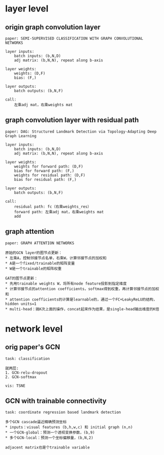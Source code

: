 # layer level

## origin graph convolution layer

    paper: SEMI-SUPERVISED CLASSIFICATION WITH GRAPH CONVOLUTIONAL NETWORKS

    layer inputs: 
        batch inputs: (b,N,D)
        adj matrix: (b,N,N), repeat along b-axis

    layer weights:
        weights: (D,F)
        bias: (F,)

    layer outputs:
        batch outputs: (b,N,F)

    call: 
        左乘adj mat，右乘weights mat


## graph convolution layer with residual path

    paper: DAG: Structured Landmark Detection via Topology-Adapting Deep Graph Learning

    layer inputs: 
        batch inputs: (b,N,D)
        adj matrix: (b,N,N), repeat along b-axis

    layer weights:
        weights for forward path: (D,F)
        bias for forward path: (F,)
        weights for residual path: (D,F)
        bias for residual path: (F,)

    layer outputs:
        batch outputs: (b,N,F)

    call:
        residual path: fc（右乘weights_res）
        forward path: 左乘adj mat，右乘weights mat
        add


## graph attention

    paper: GRAPH ATTENTION NETWORKS

    原始的GCN layer的图节点更新：
    * 左乘A，控制邻接节点名单，右乘W，计算邻接节点的加权和
    * A是一个fixed/trainable的矩阵变量
    * W是一个trainable的矩阵权重

    GAT的图节点更新：
    * 先用trainable weights W，将所有node feature投影到指定维度
    * 计算邻接节点的attention coefficients，softmax得到权重，再计算邻接节点的加权和
    * attention coefficients的计算是learnable的，通过一个FC+LeakyReLU的结构，hidden units=1
    * multi-head：搞K次上面的操作，concat起来作为结果，是single-head输出维度的K倍



# network level

## orig paper's GCN
    
    task: classification

    就两层: 
    1. GCN-relu-dropout
    2. GCN-softmax

    vis: TSNE


## GCN with trainable connectivity

    task: coordinate regression based landmark detection

    多个GCN cascade逼近精确预测坐标
    * inputs：visual features (b,h,w,c) 和 initial graph (n,n)
    * 一个GCN-global：预测一个透视变换参数，(b,9)
    * 多个GCN-local：预测一个坐标偏移量，(b,N,2)

    adjacent matrix也是个trainable variable



